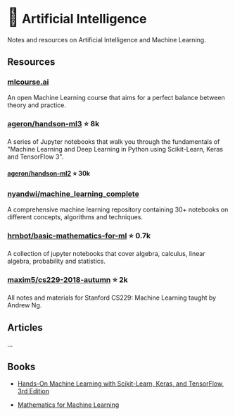 # <span style="font-size: 2.5rem;">🔮</span> Artificial Intelligence

Notes and resources on Artificial Intelligence and Machine Learning.

## Resources

### [mlcourse.ai](https://mlcourse.ai/book/index.html)

An open Machine Learning course that aims for a perfect balance between theory and practice.

### [ageron/handson-ml3](https://github.com/ageron/handson-ml3) ⭐ 8k

A series of Jupyter notebooks that walk you through the fundamentals of "Machine Learning and Deep Learning in Python using Scikit-Learn, Keras and TensorFlow 3".

#### [ageron/handson-ml2](https://github.com/ageron/handson-ml2) ⭐ 30k

### [nyandwi/machine_learning_complete](https://github.com/Nyandwi/machine_learning_complete)

A comprehensive machine learning repository containing 30+ notebooks on different concepts, algorithms and techniques.

### [hrnbot/basic-mathematics-for-ml](https://github.com/hrnbot/Basic-Mathematics-for-Machine-Learning) ⭐ 0.7k

A collection of jupyter notebooks that cover algebra, calculus, linear algebra, probability and statistics.

### [maxim5/cs229-2018-autumn](https://github.com/maxim5/cs229-2018-autumn) ⭐ 2k

All notes and materials for Stanford CS229: Machine Learning taught by Andrew Ng.

## Articles

...

## Books

- [Hands-On Machine Learning with Scikit-Learn, Keras, and TensorFlow, 3rd Edition](https://www.oreilly.com/library/view/hands-on-machine-learning/9781098125967/)

- [Mathematics for Machine Learning](https://mml-book.github.io/)

